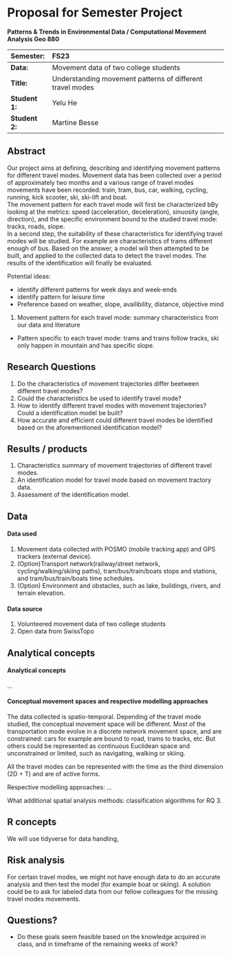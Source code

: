 # Proposal for Semester Project

**Patterns & Trends in Environmental Data / Computational Movement
Analysis Geo 880**

| Semester:      | FS23                                     |
|:---------------|:---------------------------------------- |
| **Data:**      | Movement data of two college students    |
| **Title:**     | Understanding movement patterns of different travel modes    |
| **Student 1:** | Yelu He                                  |
| **Student 2:** | Martine Besse                            |

## Abstract 
<!-- (50-60 words) -->

Our project aims at defining, describing and identifying movement patterns for different travel modes. Movement data has been collected over a period of approximately two months and a various range of travel modes movements have been recorded: train, tram, bus, car, walking, cycling, running, kick scooter, ski, ski-lift and boat.  
The movement pattern for each travel mode will first be characterized bBy looking at the metrics: speed (acceleration, deceleration), sinuosity (angle, direction), and the specific environment bound to the studied travel mode: tracks, roads, slope.  
In a second step, the suitability of these characteristics for identifying travel modes will be studied. For example are characteristics of trams different enough of bus.
Based on the answer, a model will then attempted to be built, and applied to the collected data to detect the travel modes.  The results of the identification will finally be evaluated.

Potential ideas:

- identify different patterns for week days and week-ends
- identify pattern for leisure time
- Preference based on weather, slope, availibility, distance, objective mind


1. Movement pattern for each travel mode: summary characteristics from our data and literature
- Pattern specific to each travel mode: trams and trains follow tracks, ski only happen in mountain and has specific slope.



## Research Questions
1. Do the characteristics of movement trajectories differ beetween different travel modes?
2. Could the characteristics be used to identify travel mode?
3. How to identify different travel modes with movement trajectories? Could a identification model be built?
4. How accurate and efficient could different travel modes be identified based on the aforementioned identification model?




## Results / products
1. Characteristics summary of movement trajectories of different travel modes.
2. An identification model for travel mode based on movement tractory data.
3. Assessment of the identification model.


## Data
<!-- What data will you use? Will you require additional context data? Where do you get this data from? Do you already have all the data? -->
#### Data used 
1. Movement data collected with POSMO (mobile tracking app) and GPS trackers (external device).
2. (Option)Transport network(railway/street network, cycling/walking/skiing paths), tram/bus/train/boats stops and stations, and tram/bus/train/boats time schedules.
3. (Option) Environment and obstacles, such as lake, buildings, rivers, and terrain elevation.
#### Data source
1. Volunteered movement data of two college students
2. Open data from SwissTopo


## Analytical concepts
<!-- Which analytical concepts will you use? What conceptual movement spaces and respective modelling approaches of trajectories will you be using? What additional spatial analysis methods will you be using? -->
#### Analytical concepts
...

#### Conceptual movement spaces and respective modelling approaches
The data collected is spatio-temporal. Depending of the travel mode studied, the conceptual movement space will be different.
Most of the transportation mode evolve in a discrete network movement space, and are constrained: cars for example are bound to road, trams to tracks, etc. 
But others could be represented as continuous Euclidean space and unconstrained or limited, such as navigating, walking or skiing. 

All the travel modes can be represented with the time as the third dimension (2D + T) and are of active forms.

Respective modelling approaches:  ...

What additional spatial analysis methods:  classification algorithms for RQ 3.

## R concepts
<!-- Which R concepts, functions, packages will you mainly use. What additional spatial analysis methods will you be using? -->
We will use tidyverse for data handling, 

## Risk analysis
<!-- What could be the biggest challenges/problems you might face? What is your plan B? -->
For certain travel modes, we might not have enough data to do an accurate analysis and then test the model (for example boat or skiing). A solution could be to ask for labeled data from our fellow colleagues for the missing travel modes movements.

## Questions? 
<!-- Which questions would you like to discuss at the coaching session? -->
- Do these goals seem feasible based on the knowledge acquired in class, and in timeframe of the remaining weeks of work?
